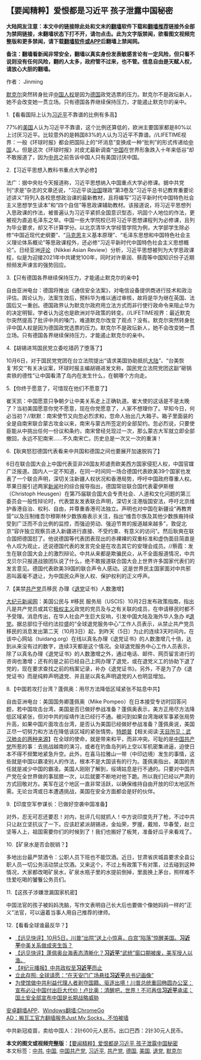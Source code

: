  <h2>【要闻精粹】爱恨都是习近平 孩子泄露中国秘密</h2> <p class="notice"><b>大陆网友注意：本文中的链接除此处和文末的<a href="https://github.com/bannedbook/fanqiang" >翻墙</a>软件下载和<a href="https://github.com/killgcd/justmysocks/blob/master/README.md">翻墙推荐</a>链接外全部为禁网链接，未翻墙状态下打不开，请勿点击。此为文字版禁闻，欲看图文视频完整版和更多禁闻，请下载<a href="https://github.com/bannedbook/fanqiang">翻墙软件或APP</a>后翻墙上禁闻网。</p><p>备注：翻墙看新闻非常安全，翻墙以真实身份发表敏感言论有一定风险，但只看不说则没有任何风险，翻的人太多，政府管不过来，也不管。信息自由是天赋人权，请放心大胆的翻墙。</b></p>  <div class="entry"> <p>作者： Jinming</p> <p id="summary"><a href="https://www.bannedbook.org/bnews/tag/%e9%bb%98%e5%85%8b%e5%b0%94/" class="st_tag internal_tag" rel="tag" title="标签 默克尔 下的日志">默克尔</a>突然转身批评<span class='wp_keywordlink'><a href="https://www.bannedbook.org/forum20/" title="中国人权论坛" target="_blank">中国人权</a></span>是因为<a href="https://www.bannedbook.org/bnews/tag/%e5%be%b7%e5%9b%bd/" class="st_tag internal_tag" rel="tag" title="标签 德国 下的日志">德国</a>政党选票的压力。默克尔不是政坛新人，她不会改变她一贯立场。只有德国各界继续保持压力，才能遏止默克尔的亲中。</p> <p>1.【看看国际上认为<a href="https://www.bannedbook.org/bnews/tag/%e4%b9%a0%e8%bf%91%e5%b9%b3/" class="st_tag internal_tag" rel="tag" title="标签 习近平 下的日志">习近平</a>不靠谱的比例有多高】</p> <p></p> <p>77%的<a href="https://www.bannedbook.org/bnews/tag/%e7%be%8e%e5%9b%bd/" class="st_tag internal_tag" rel="tag" title="标签 美国 下的日志">美国</a>人认为习近平不靠谱，这个比例还算低的，欧洲主要国家都是80%以上讨厌习近平。比较意外的是韩国83%的人认为习近平不靠谱。//LIFETIME视界：一般《环球时报》都会把国际上的“坏消息”变换成一种“批判”的形式传递给<span class='wp_keywordlink_affiliate'><a href="https://www.bannedbook.org/" title="中国" target="_blank">中国</a></span>人。但是这次《环球时报》对皮尤最新调查“<a href="https://www.bannedbook.org/bnews/tag/%E4%B8%AD%E5%9B%BD/" class="st_tag internal_tag" rel="tag" title="标签 中国 下的日志">中国</a>在世界形象跌入十年来低谷”却不敢报道了，因为<a href="https://www.bannedbook.org/bnews/tag/%e4%b8%ad%e5%85%b1/" class="st_tag internal_tag" rel="tag" title="标签 中共 下的日志">中共</a>之前告诉中国人只有美国讨厌中国。</p> <p>2.【习近平思想入教科书重点大学必修】</p> <p></p> <p>法广：据中央社今天报道称，习近平思想纳入中国重点大学必修课。据中共党刊“求是”杂志的文章还说，“习近平谈<span class='wp_keywordlink'><a href="https://www.bannedbook.org/forum24/topic8925.html" title="《治国大道》" target="_blank">治国</a></span>理政”第3卷及“习近平总书记教育重要论述讲义”将列入各校思想政治课的最新教材，且将编写“习近平新时代中国特色社会主义思想学生读本”和“四个自信”等思政课辅助教材。该报道说，将习近平思想列入思政课的作法，被普遍认为习近平紧抓全国意识型态，巩固个人地位的作法，更被视为直追毛泽东之举。中国一些大学院校已将习近平思想课程列为必修课，且列为毕业要求，却又不计算学分。以北京清华大学经管学院为例，大学部学生除必修“中国近现代史纲要”、“<span class='wp_keywordlink'><a href="https://www.bannedbook.org/forum2/topic105.html" title="《马克思的成魔之路》" target="_blank">马克思</a></span>主义基本原理”、“毛泽东思想和中国特色社会主义理论体系概论”等思政课程外，还必修“习近平新时代中国特色社会主义思想概论”。日经亚洲<span class='wp_keywordlink_affiliate'><a href="https://www.bannedbook.org/bnews/comments/" title="新闻评论" target="_blank">评论</a></span>（Nikkei Asian Review）分析，习近平思想被列为大学思政课程，似是为迎接2021年中共建党100年，同时对许章润、蔡霞等中国知识份子近期频频发声谏言的强势回应。</p> <p>3.【只有德国各界继续保持压力，才能遏止默克尔的亲中】</p>  <p></p> <p>自由亚洲电台：德国将推出《通信安全法案》，对电信设备提供商进行技术和政治评估。舆论认为，法案生效后，预料华为难以通过审核，故将是华为继在英国、法国后又一重创。德国政界认为默克尔政府用立法方式而非行使行政命令来阻止华为的决定明智。学者认为这也是欧洲对华政策的转变。//LIFETIME视界：最近默克尔突然提高了批评中共的嗓门，难道默克尔改变了观点？没有。默克尔突然转身批评中国人权是因为德国政党选票的压力。默克尔不是政坛新人，她不会改变她一贯立场。只有德国各界继续保持压力，才能遏止默克尔的亲中。</p> <p>4.【胡锡进骂国民党立委吃错药了堕落了】</p> <p></p> <p>10月6日，对于国民党党团在台立法院提出“请求美国协助抵抗<span class='wp_keywordlink_affiliate'><a href="https://www.bannedbook.org/" title="大陆" target="_blank">大陆</a></span>”、“台美恢复‘邦交’”有关决议案，环球时报主编胡锡进发文称，国民党立法院党团这副“砸锅卖铁的德性”让中国看清了岛内在发生什么，在朝哪个方向走。</p> <p>5.【你终于愿意了，可惜现在他们不愿意了】</p> <p></p> <p>崔天凯：中国愿意只争朝夕让中美关系走上正确轨道。崔大使的这话是不是太晚了？当初美国愿意你党不愿意，现在你党愿意了，人家不想理你了。早知今日，何必当初？//默默：南宋使节又向忽必烈求和，忽命人抬出几大箱子。箱子里面装的全是自南宋联合蒙古攻金以来，南宋与蒙古所签定的全部契约。忽必烈说，只要使臣能从中挑出任何一份议和条约，南宋曾经兑现过一次，那么蒙古大军就立即全部撤回，永远不犯南宋……不久南宋亡。历史总是一次又一次的重演！</p> <p>6.【耿爽怒怼德国代表看来中共国和德国之间也要展开加速脱钩了】</p>  <p></p> <p>6日在联合国大会上中国代表亚非26国友邦谴责欧美西方国家侵犯人权，中国官媒广泛报道。国内人一定不知道，在同一时间同一场合德国代表欧美39个国家也发表了一个联合声明，深切关注新疆人权状况和香港局势，呼吁中国政府尊重人权。苹果日报引述两家<span class='wp_keywordlink_affiliate'><a href="https://www.bannedbook.org/" title="新闻">新闻</a></span>社的综合报导指出，德国常驻联合国代表霍伊斯根（Christoph Heusgen）在第75届联合国大会专责社会、人道和文化问题的第三委员会一般性辩论时，代表盟友发表联合声明，深切关注港版国安法，呼吁北京维护香港自治、权利、自由，并尊重香港司法独立。声明也对中国在新疆设“再教育营”以及压制维吾尔穆斯林少数族裔表示关注，指出“维吾尔族及其他少数族裔持续受到广泛而不合比例的监控，而强迫劳动、强迫节育的报道越来越多”，敦促北京“容许独立观察员进入新疆进行直接、不受约束、有意义的访问”。然后耿爽在联合国把德国怼了。他说德国等代表团表现出的赤裸裸的双重标准和虚伪面目简直是令人叹为观止，还说德国代表的发言完全是在攻击其它的安理会成员。//蔡霞：发生在联合国大会上的激烈辩论。中共从来都是欺骗民众，从不全面报道情况，中共戈贝尔只报道战狼团队说了什么，绝不敢报道联合国大会上世界许多国家代表们的发言意见。德国代表欧美39国的联合声令人感动。这是世界民主国家面对中共邪恶叫嚣毫不退让，为中国民众声张人权、保护权利的正义呼声。</p> <p>7.【美禁<a href="https://www.bannedbook.org/bnews/tag/%e5%85%b1%e4%ba%a7%e5%85%9a/" class="st_tag internal_tag" rel="tag" title="标签 共产党 下的日志">共产党</a>员移民 办理《<span class='wp_keywordlink'><a href="http://tuidang.epochtimes.com/" title="退党" rel="nofollow" target="_blank">退党</a></span>证书》人数激增】</p> <p></p> <p><span class='wp_keywordlink_affiliate'><a href="http://www.epochtimes.com/" title="大纪元新闻网" target="_blank">大纪元新闻网</a></span>：美国公民与 #移民 服务局（USCIS）10月2日发布政策指南，指出凡是共产党员或其它<span class='wp_keywordlink'><a href="https://www.bannedbook.org/forum2/topic223.html" title="极权主义与现代民主" target="_blank">极权主义</a></span>政党的党员及与之有关联的成员，在申请移民时都不予受理。消息传出，在华人社会产生巨大反响，引发中国大陆及海外华人急办 #<a href="https://www.bannedbook.org/bnews/tag/%e9%80%80%e5%85%9a/" class="st_tag internal_tag" rel="tag" title="标签 退党 下的日志">退党</a>。据总部位于纽约法拉盛的“全球退党服务中心”工作人员表示，从禁止共产党员移民的消息发出第二天（10月3日）起，到昨天（5日）为止的连续3天时间内，在该中心网站（tuidang.org）在线以真名办理《退党证书》的人数激增几十倍，达到从来没有过的数字，连续3天都是这个情况。全球退党服务中心工作人员表示，除了以真名办理《退党证书》的人数激增之外，通过电话、邮件、网页留言进行的咨询也激增；还有的是之前已经自己上网办理了退党，或在退党义工的协助下退了党的，现在要求查找之前的档案记录，补办《退党证书》。另外，不是为了办《退党证书》而是纯粹声明退党、并且是以真名声明退党的人也明显增加。</p> <p>8.【中国若攻打台湾？蓬佩奥：用尽方法降低区域紧张不姑息中共】</p> <p></p> <p>自由亚洲电台：美国国务卿蓬佩奥（Mike Pompeo）在日本接受专访时回答问题，若中国攻击台湾，美国是否已做好参战准备？蓬佩奥表示，美方正用尽方法降低区域紧张，但对中共的绥靖作法已经行不通。被问到如果台湾海峡军事紧张局势升高，如果中国片面攻击台湾，是否认为美国已经做好参战准备？蓬佩奥说，美国正尽一切努力和方法在降低该区域的紧张情势。<span class='wp_keywordlink'><a href="https://www.bannedbook.org/bnews/comments/20200816/1381118.html" title="天目所见：川普将再赢总统大选 共和党掌参众两院" target="_blank">特朗普</a></span>【相关阅读:<a href='https://www.bannedbook.org/bnews/comments/20200816/1381123.html' target='_blank'>天目所见：武汉肺炎的两种来源</a>】在全球的使命，就是带来和平，而非冲突。可耻的是<a href="https://www.bannedbook.org/bnews/tag/%e4%b8%ad%e5%9b%bd%e5%85%b1%e4%ba%a7%e5%85%9a/" class="st_tag internal_tag" rel="tag" title="标签 中国共产党 下的日志">中国共产党</a>所惹的事：去挑战越南的演习，或者在钓鱼岛列屿上空以军机密集进逼，迫使日本不得不频繁地紧急升空。此外，在喜马拉雅山一带（中印边境）发生的事情，这些就是中国以霸凌别人的作法，根本不是大国该有的行为。蓬佩奥指出，美国的责任就是减少中国的霸凌。美国人刚刚了解到，绥靖姑息是行不通的。只要对中国共产党在全世界做的事屈膝一次，以后就要不断地对他下跪。所以我们已经以严肃的方式回敬对方。美军在这个地区一直非常活跃，以确保维持自由开放的印太地区所需。无论台湾或日本遭遇挑战，美国在安全方面都会是好的伙伴。</p> <p>9.【印度空军参谋长：已做好空袭中国准备】</p>  <p></p> <p>对外，忍无可忍还要忍！对内，批评几句就抓人！中方说印度先开了枪，不过中共只让赵立坚抗议了一下。应该赶紧派胡锡进，金灿荣，罗援，戴旭，华春莹，赵立坚等人上，祖国需要你们的时候到了！我们也搬好了板凳，准备好瓜子来看戏了。</p> <p>10.【矿泉水是否会脱销？】</p> <p></p> <p>多地出台最严禁酒令：公职人员下班也不能饮酒。近日，甘肃省庆城县要求全县公职人员一切公务活动禁止饮酒。又来这个，不过上有政策下有对策，过去碰到这种情况，大家都改喝矿泉水，矿泉水瓶子里的水提前倒掉，里面换上茅台，照样难不住爱吃喝的饕餮公务员们。</p> <p>11.【这孩子涉嫌泄漏国家机密】</p> <p></p> <p>中国法官的孩子被妈妈洗脑，写作文表明自己长大后也要做个像她妈妈一样的”正义”法官，可以逼着当事人用自己推荐的律师。</p> <p>12.【看看全球谁最反华？】</p>  <p></p> <ul class='op-related-articles' title='相关阅读'> <li><a href='https://www.bannedbook.org/bnews/bannedvideo/20201005/1410062.html' target='_blank'>【远见快评】10月5日，川普“出院”送上小惊喜，白宫“陷落”惊醒美国。<b>习近平</b>中美关系做成夹生饭？</a></li> <li><a href='https://www.bannedbook.org/bnews/bannedvideo/20201007/1410059.html' target='_blank'>【远见快评】蓬佩奥台海表态清晰化？<b>习近平</b>“武统”窗口期被废，美军授人以渔。</a></li> <li><a href='https://www.bannedbook.org/bnews/bannedvideo/20201007/1410055.html' target='_blank'>【#纪元播报】中共政权至<b>习近平</b>而止</a></li> <li><a href='https://www.bannedbook.org/bnews/comments/20201008/1410050.html' target='_blank'>立此存照: 全球请愿：“在天安门广场悬挂<b>习近平</b>总书记画像”</a></li> <li><a href='https://www.bannedbook.org/bnews/bannedvideo/20201008/1410012.html' target='_blank'>为使馆做中共利益代理人者剥夺国籍、驱逐出境！川普总统重回椭圆办公室：宣布必让中国付出巨大代价！卢比奥：清醒吧，世界！不可再信<b>习近平</b>承诺；国土安全部宣布中国是长期战略威胁</a></li> </ul> <p class="texttj"> <a href="https://github.com/bannedbook/fanqiang/wiki/%E7%A6%81%E9%97%BB%E7%BD%91%E5%AE%89%E5%8D%93%E7%BF%BB%E5%A2%99%E6%96%B0%E9%97%BBAPP" target="_blank">安卓翻墙APP</a>、<a href="https://github.com/bannedbook/fanqiang/wiki/Chrome%E4%B8%80%E9%94%AE%E7%BF%BB%E5%A2%99%E5%8C%85" target="_blank">Windows翻墙:ChromeGo</a><br/> <a href="https://github.com/killgcd/justmysocks/blob/master/README.md" target="_blank">AD：搬瓦工官方翻墙服务Just My Socks，不怕被墙</a> </p><p>中共新冠疫苗，卖给中国人：2针600元人民币。出口巴西：2针30元人民币。</p><a name='sharetosocial'></a>       <div><b>本文的图文或视频完整版</b>：<a href='https://www.bannedbook.org/bnews/comments/20201008/1410216.html'>【要闻精粹】爱恨都是习近平 孩子泄露中国秘密</a></div>  </div><!--END ENTRY--> <div class="postfooter"> <div>本文标签：<a href="https://www.bannedbook.org/bnews/tag/%e4%b8%ad%e5%85%b1/" rel="tag">中共</a>, <a href="https://www.bannedbook.org/bnews/tag/%E4%B8%AD%E5%9B%BD/" rel="tag">中国</a>, <a href="https://www.bannedbook.org/bnews/tag/%e4%b8%ad%e5%9b%bd%e5%85%b1%e4%ba%a7%e5%85%9a/" rel="tag">中国共产党</a>, <a href="https://www.bannedbook.org/bnews/tag/%e4%b9%a0%e8%bf%91%e5%b9%b3/" rel="tag">习近平</a>, <a href="https://www.bannedbook.org/bnews/tag/%e5%85%b1%e4%ba%a7%e5%85%9a/" rel="tag">共产党</a>, <a href="https://www.bannedbook.org/bnews/tag/%e5%be%b7%e5%9b%bd/" rel="tag">德国</a>, <a href="https://www.bannedbook.org/bnews/tag/%e7%be%8e%e5%9b%bd/" rel="tag">美国</a>, <a href="https://www.bannedbook.org/bnews/tag/%e9%80%80%e5%85%9a/" rel="tag">退党</a>, <a href="https://www.bannedbook.org/bnews/tag/%e9%bb%98%e5%85%8b%e5%b0%94/" rel="tag">默克尔</a></div>  </div><!--END POSTFOOTER--> 